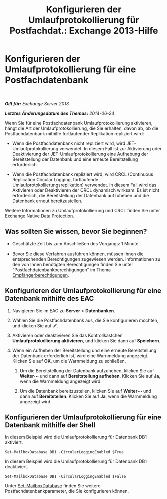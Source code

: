 ﻿---
title: 'Konfigurieren der Umlaufprotokollierung für Postfachdat.: Exchange 2013-Hilfe'
TOCTitle: Konfigurieren der Umlaufprotokollierung für eine Postfachdatenbank
ms:assetid: 29cbd7cd-382b-4e0d-8368-2e49e75df2fc
ms:mtpsurl: https://technet.microsoft.com/de-de/library/Dn756374(v=EXCHG.150)
ms:contentKeyID: 62524851
ms.date: 04/24/2018
mtps_version: v=EXCHG.150
ms.translationtype: HT
---

# Konfigurieren der Umlaufprotokollierung für eine Postfachdatenbank

 

_**Gilt für:** Exchange Server 2013_

_**Letztes Änderungsdatum des Themas:** 2014-06-24_

Wenn Sie für eine Postfachdatenbank Umlaufprotokollierung aktivieren, hängt die Art der Umlaufprotokollierung, die Sie erhalten, davon ab, ob die Postfachdatenbank mithilfe fortlaufender Replikation repliziert wird:

  - Wenn die Postfachdatenbank nicht repliziert wird, wird JET-Umlaufprotokollierung verwendet. In diesem Fall ist zur Aktivierung oder Deaktivierung der JET-Umlaufprotokollierung eine Aufhebung der Bereitstellung der Datenbank und eine erneute Bereitstellung erforderlich.

  - Wenn die Postfachdatenbank repliziert wird, wird CRCL (Continuous Replication Circular Logging, fortlaufende Umlaufprotokollierungsreplikation) verwendet. In diesem Fall wird das Aktivieren oder Deaktivieren der CRCL dynamisch wirksam. Es ist nicht erforderlich, die Bereitstellung der Datenbank aufzuheben und die Datenbank erneut bereitzustellen.

Weitere Informationen zu Umlaufprotokollierung und CRCL finden Sie unter [Exchange Native Data Protection](backup-restore-and-disaster-recovery-exchange-2013-help.md).

## Was sollten Sie wissen, bevor Sie beginnen?

  - Geschätzte Zeit bis zum Abschließen des Vorgangs: 1 Minute

  - Bevor Sie diese Verfahren ausführen können, müssen Ihnen die entsprechenden Berechtigungen zugewiesen werden. Informationen zu den von Ihnen benötigten Berechtigungen finden Sie unter "Postfachdatenbankberechtigungen" im Thema [Empfängerberechtigungen](recipients-permissions-exchange-2013-help.md).

## Konfigurieren der Umlaufprotokollierung für eine Datenbank mithilfe des EAC

1.  Navigieren Sie im EAC zu **Server** \> **Datenbanken**.

2.  Wählen Sie die Postfachdatenbank aus, die Sie konfigurieren möchten, und klicken Sie auf ![Bearbeitungssymbol](images/Bb124582.6f53ccb2-1f13-4c02-bea0-30690e6ea71d(EXCHG.150).gif "Bearbeitungssymbol").

3.  Aktivieren oder deaktivieren Sie das Kontrollkästchen **Umlaufprotokollierung aktivieren**, und klicken Sie dann auf **Speichern**.

4.  Wenn ein Aufheben der Bereitstellung und eine erneute Bereitstellung der Datenbank erforderlich ist, wird eine Warnmeldung angezeigt. Klicken Sie auf **OK**, um die Warnmeldung zu schließen.
    
    1.  Um die Bereitstellung der Datenbank aufzuheben, klicken Sie auf **Weiter**![Weitere Optionen (Symbol)](images/JJ150550.5381819e-3b21-4873-8714-e9b956290b28(EXCHG.150).gif "Weitere Optionen (Symbol)") und dann auf **Bereitstellung aufheben**. Klicken Sie auf **Ja**, wenn die Warnmeldung angezeigt wird.
    
    2.  Um die Datenbank bereitzustellen, klicken Sie auf **Weiter**![Weitere Optionen (Symbol)](images/JJ150550.5381819e-3b21-4873-8714-e9b956290b28(EXCHG.150).gif "Weitere Optionen (Symbol)") und dann auf **Bereitstellen**. Klicken Sie auf **Ja**, wenn die Warnmeldung angezeigt wird.

## Konfigurieren der Umlaufprotokollierung für eine Datenbank mithilfe der Shell

In diesem Beispiel wird die Umlaufprotokollierung für Datenbank DB1 aktiviert.

    Set-MailboxDatabase DB1 -CircularLoggingEnabled $True

In diesem Beispiel wird die Umlaufprotokollierung für Datenbank DB1 deaktiviert.

    Set-MailboxDatabase DB1 -CircularLoggingEnabled $False

Unter [Set-MailboxDatabase](https://technet.microsoft.com/de-de/library/bb123971\(v=exchg.150\)) finden Sie weitere Postfachdatenbankparameter, die Sie konfigurieren können.

